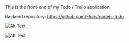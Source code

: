 This is the front-end of my Todo / Trello application.

Backend repository: https://github.com/Floris/nodejs-todo

![Alt Text](https://media.giphy.com/media/2jvWSh40tzSZPmA6ST/giphy.gif)

![Alt Text](https://media.giphy.com/media/2vod9RhFw92otLgA1C/giphy.gif)

